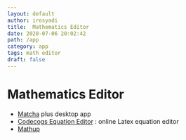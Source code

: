 ```yaml
---
layout: default
author: irosyadi
title:  Mathematics Editor
date: 2020-07-06 20:02:42
path: /app
category: app
tags: math editor
draft: false
---
```


# Mathematics Editor

- [Matcha](https://www.mathcha.io/) plus desktop app
- [Codecogs Equation Editor](https://www.codecogs.com/latex/eqneditor.php) : online Latex equation editor
- [Mathup](https://runarberg.github.io/mathup/)
